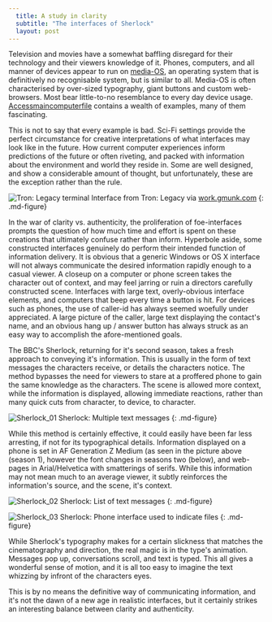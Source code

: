 ```yaml
---
  title: A study in clarity
  subtitle: "The interfaces of Sherlock"
  layout: post
---
```


Television and movies have a somewhat baffling disregard for their technology and their viewers knowledge of it. Phones, computers, and all manner of devices appear to run on [media-OS][L1], an operating system that is definitively no recognisable system, but is similar to all. Media-OS is often characterised by over-sized typography, giant buttons and custom web-browsers. Most bear little-to-no resemblance to every day device usage. [Accessmaincomputerfile][L2] contains a wealth of examples, many of them fascinating.

This is not to say that every example is bad. Sci-Fi settings provide the perfect circumstance for creative interpretations of what interfaces may look like in the future. How current computer experiences inform predictions of the future or often riveting, and packed with information about the environment and world they reside in. Some are well designed, and show a considerable amount of thought, but unfortunately, these are the exception rather than the rule.

![Tron: Legacy terminal][I1]
Interface from Tron: Legacy via [work.gmunk.com][L3]
{: .md-figure}

In the war of clarity vs. authenticity, the proliferation of foe-interfaces prompts the question of how much time and effort is spent on these creations that ultimately confuse rather than inform. Hyperbole aside, some constructed interfaces genuinely do perform their intended function of information delivery. It is obvious that a generic Windows or OS X interface will not always communicate the desired information rapidly enough to a casual viewer. A closeup on a computer or phone screen takes the character out of context, and may feel jarring or ruin a directors carefully constructed scene. Interfaces with large text, overly-obvious interface elements, and computers that beep every time a button is hit. For devices such as phones, the use of caller-id has always seemed woefully under appreciated. A large picture of the caller, large text displaying the contact's name, and an obvious hang up / answer button has always struck as an easy way to accomplish the afore-mentioned goals.

The BBC's Sherlock, returning for it's second season, takes a fresh approach to conveying it's information. This is usually in the form of text messages the characters receive, or details the characters notice. The method bypasses the need for viewers to stare at a proffered phone to gain the same knowledge as the characters. The scene is allowed more context, while the information is displayed, allowing immediate reactions, rather than many quick cuts from character, to device, to character.


![Sherlock_01][I2]
Sherlock: Multiple text messages
{: .md-figure}

While this method is certainly effective, it could easily have been far less arresting, if not for its typographical details. Information displayed on a phone is set in AF Generation Z Medium (as seen in the picture above (season 1), however the font changes in seasons two (below), and web-pages in Arial/Helvetica with smatterings of serifs. While this information may not mean much to an average viewer, it subtly reinforces the information's source, and the scene, it's context.

![Sherlock_02][I3]
Sherlock: List of text messages
{: .md-figure}

![Sherlock_03][I4]
Sherlock: Phone interface used to indicate files
{: .md-figure}

While Sherlock's typography makes for a certain slickness that matches the cinematography and direction, the real magic is in the type's animation. Messages pop up, conversations scroll, and text is typed. This all gives a wonderful sense of motion, and it is all too easy to imagine the text whizzing by infront of the characters eyes.

This is by no means the definitive way of communicating information, and it's not the dawn of a new age in realistic interfaces, but it certainly strikes an interesting balance between clarity and authenticity.

[I1]: http://a.marcziani.com/2012/02/06/064.TRONBR.07_905.JPG
[I2]: http://a.marcziani.com/2012/02/06/Sherlock_SS_01.jpeg
[I3]: http://a.marcziani.com/2012/02/06/Sherlock_SS_02.jpeg
[I4]: http://a.marcziani.com/2012/02/06/Sherlock_SS_03.jpeg

[L1]: http://5by5.tv/incomparable/76
[L2]: http://accessmaincomputerfile.net
[L3]: http://work.gmunk.com